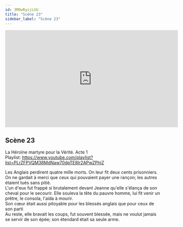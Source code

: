 ```yaml
---
id: 3MOwRyzjLGU
title: "Scène 23"
sidebar_label: "Scène 23"
---
```


<div class="video-float-container">
  <iframe
    width="560"
    height="315"
    src="https://www.youtube.com/embed/3MOwRyzjLGU"
    title="YouTube video player"
    frameborder="0"
    allow="accelerometer; autoplay; clipboard-write; encrypted-media; gyroscope; picture-in-picture; web-share"
    referrerpolicy="strict-origin-when-cross-origin"
    allowfullscreen
  ></iframe>
</div>

## Scène 23

La Héroïne martyre pour la Vérité. Acte 1  
Playlist: https://www.youtube.com/playlist?list=PLrZFPVQM38MdNaw70dpTE8Ir2APwZPhjZ

Les Anglais perdirent quatre mille morts. On leur fit deux cents prisonniers. On ne gardait à merci que ceux qui pouvaient payer une rançon; les autres étaient tués sans pitié.  
L'un d'eux fut frappé si brutalement devant Jeanne qu'elle s'élança de son cheval pour le secourir. Elle souleva la tête du pauvre homme, lui fit venir un prêtre, le consola, l'aida à mourir.  
Son cœur était aussi pitoyable pour les blessés anglais que pour ceux de son parti  
Au reste, elle bravait les coups, fut souvent blessée, mais ne voulut jamais se servir de son épée; son étendard était sa seule arme.
